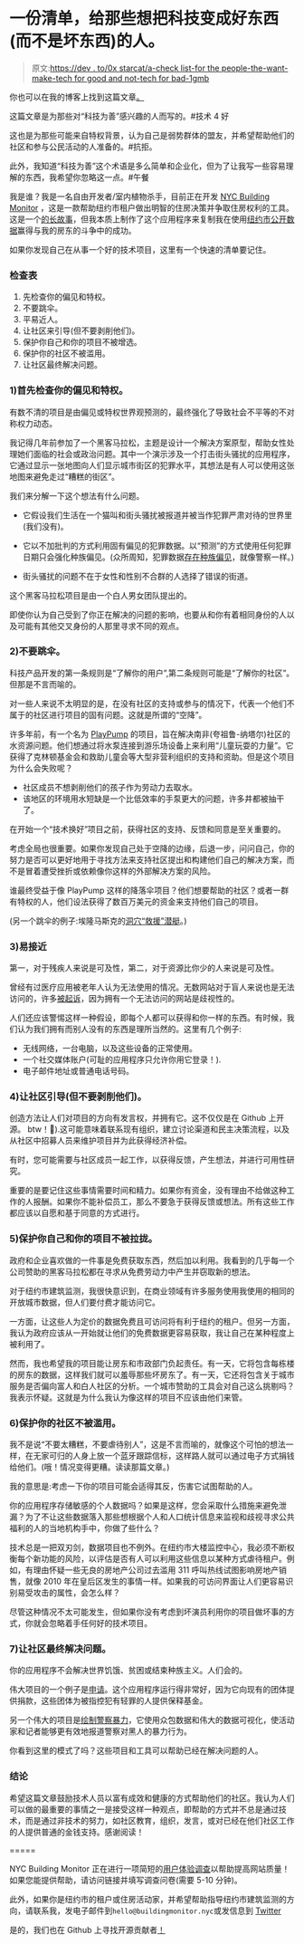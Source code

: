 # 一份清单，给那些想把科技变成好东西(而不是坏东西)的人。

> 原文:[https://dev . to/0x starcat/a-check list-for the people-the-want-make-tech for good and not-tech for bad-1gmb](https://dev.to/0xstarcat/a-checklist-for-people-that-want-to-make-tech-for-good-and-not-tech-for-bad-1gmb)

你也可以在我的博客上找到这篇文章[。](https://catxmachina.xyz/checklist-for-tech-good-not-tech-bad/)

这篇文章是为那些对“科技为善”感兴趣的人而写的。#技术 4 好

这也是为那些可能来自特权背景，认为自己是弱势群体的盟友，并希望帮助他们的社区和参与公民活动的人准备的。#抗拒。

此外，我知道“科技为善”这个术语是多么简单和企业化，但为了让我写一些容易理解的东西，我希望你忽略这一点。#午餐

我是谁？我是一名自由开发者/室内植物杀手，目前正在开发 [NYC Building Monitor](https://buildingmonitor.nyc) ，这是一款帮助纽约市租户做出明智的住房决策并争取住房权利的工具。这是一个[的长故事](https://buildingmonitor.nyc/story)，但我本质上制作了这个应用程序来复制我在使用[纽约市公开数据](https://opendata.cityofnewyork.us/)赢得与我的房东的斗争中的成功。

如果你发现自己在从事一个好的技术项目，这里有一个快速的清单要记住。

### [](#the-checklist)检查表

1.  先检查你的偏见和特权。
2.  不要跳伞。
3.  平易近人。
4.  让社区来引导(但不要剥削他们)。
5.  保护你自己和你的项目不被增选。
6.  保护你的社区不被滥用。
7.  让社区最终解决问题。

### 1)首先检查你的偏见和特权。

有数不清的项目是由偏见或特权世界观预测的，最终强化了导致社会不平等的不对称权力动态。

我记得几年前参加了一个黑客马拉松，主题是设计一个解决方案原型，帮助女性处理她们面临的社会或政治问题。其中一个演示涉及一个打击街头骚扰的应用程序，它通过显示一张地图向人们显示城市街区的犯罪水平，其想法是有人可以使用这张地图来避免走过“糟糕的街区”。

我们来分解一下这个想法有什么问题。

*   它假设我们生活在一个猫叫和街头骚扰被报道并被当作犯罪严肃对待的世界里(我们没有)。

*   它以不加批判的方式利用固有偏见的犯罪数据。以“预测”的方式使用任何犯罪日期只会强化种族偏见。(众所周知，犯罪数据[存在种族偏见](https://civilrights.org/civil-rights-and-tech-advocates-sound-alarm-on-racial-bias-in-predictive-policing/)，就像警察一样。)

*   街头骚扰的问题不在于女性和性别不合群的人选择了错误的街道。

这个黑客马拉松项目是由一个白人男女团队提出的。

即使你认为自己受到了你正在解决的问题的影响，也要从和你有着相同身份的人以及可能有其他交叉身份的人那里寻求不同的观点。

### 2)不要跳伞。

科技产品开发的第一条规则是“了解你的用户”,第二条规则可能是“了解你的社区”。但那是不言而喻的。

对一些人来说不太明显的是，在没有社区的支持或参与的情况下，代表一个他们不属于的社区进行项目的固有问题。这就是所谓的“空降”。

许多年前，有一个名为 [PlayPump](https://blogs.ei.columbia.edu/2010/07/01/the-playpump-what-went-wrong/) 的项目，旨在解决南非(夸祖鲁-纳塔尔)社区的水资源问题。他们想通过将水泵连接到游乐场设备上来利用“儿童玩耍的力量”。它获得了克林顿基金会和救助儿童会等大型非营利组织的支持和资助。但是这个项目为什么会失败呢？

*   社区成员不想剥削他们的孩子作为劳动力去取水。
*   该地区的环境用水短缺是一个比低效率的手泵更大的问题，许多井都被抽干了。

在开始一个“技术换好”项目之前，获得社区的支持、反馈和同意是至关重要的。

考虑全局也很重要。如果你发现自己处于空降的边缘，后退一步，问问自己，你的努力是否可以更好地用于寻找方法来支持社区提出和构建他们自己的解决方案，而不是冒着遭受挫折或依赖像你这样的外部解决方案的风险。

谁最终受益于像 PlayPump 这样的降落伞项目？他们想要帮助的社区？或者一群有特权的人，他们设法获得了数百万美元的资金来支持他们自己的项目。

(另一个跳伞的例子:埃隆马斯克的[洞穴“救援”潜艇](https://www.vox.com/2018/7/18/17576302/elon-musk-thai-cave-rescue-submarine)。)

### [](#3-be-accessible)3)易接近

第一，对于残疾人来说是可及性，第二，对于资源比你少的人来说是可及性。

曾经有过医疗应用被老年人认为无法使用的情况。无数网站对于盲人来说也是无法访问的，许多[被起诉](https://advisorhub.com/morgan-stanley-sued-9-million-blind-man-claiming-inaccessible-websites/)，因为拥有一个无法访问的网站是歧视性的。

人们还应该警惕这样一种假设，即每个人都可以获得和你一样的东西。有时候，我们认为我们拥有而别人没有的东西是理所当然的。这里有几个例子:

*   无线网络，一台电脑，以及这些设备的正常使用。
*   一个社交媒体账户(可耻的应用程序只允许你用它登录！).
*   电子邮件地址或普通电话号码。

### 4)让社区引导(但不要剥削他们)。

创造方法让人们对项目的方向有发言权，并拥有它。这不仅仅是在 Github 上开源。 btw！🎉).这可能意味着联系现有组织，建立讨论渠道和民主决策流程，以及从社区中招募人员来维护项目并为此获得经济补偿。

有时，您可能需要与社区成员一起工作，以获得反馈，产生想法，并进行可用性研究。

重要的是要记住这些事情需要时间和精力。如果你有资金，没有理由不给做这种工作的人报酬。如果你不能补偿员工，那么不要急于获得反馈或想法。所有这些工作都应该以自愿和基于同意的方式进行。

### 5)保护你自己和你的项目不被拉拢。

政府和企业喜欢做的一件事是免费获取东西，然后加以利用。我看到的几乎每一个公司赞助的黑客马拉松都在寻求从免费劳动力中产生并窃取新的想法。

对于纽约市建筑监测，我很快意识到，在商业领域有许多服务使用我使用的相同的开放城市数据，但人们要付费才能访问它。

一方面，让这些人为定价的数据免费且可访问将有利于纽约的租户。但另一方面，我认为政府应该从一开始就让他们的免费数据更容易获取，我让自己在某种程度上被利用了。

然而，我也希望我的项目能让房东和市政部门负起责任。有一天，它将包含每栋楼的房东的数据，这样我们就可以羞辱那些坏房东了。有一天，它还将包含关于城市服务是否偏向富人和白人社区的分析。一个城市赞助的工具会对自己这么挑剔吗？我表示怀疑。这就是为什么我认为像这样的项目不应该由他们来管。

### 6)保护你的社区不被滥用。

我不是说“不要太糟糕，不要虐待别人”，这是不言而喻的，就像这个可怕的想法一样，在无家可归的人身上放一个蓝牙跟踪信标，这样路人就可以通过电子方式捐钱给他们。(哦！情况变得更糟。读读那篇文章。)

我的意思是:考虑一下你的项目可能会适得其反，伤害它试图帮助的人。

你的应用程序存储敏感的个人数据吗？如果是这样，您会采取什么措施来避免泄漏？为了不让这些数据落入那些想根据个人和人口统计信息来监视和歧视寻求公共福利的人的当地机构手中，你做了些什么？

技术总是一把双刃剑，数据项目也不例外。在纽约市大楼监控中心，我必须不断权衡每个新功能的风险，以评估是否有人可以利用这些信息以某种方式虐待租户。例如，有理由怀疑一些无良的房地产公司过去滥用 311 呼叫热线试图影响房地产销售，就像 2010 年在皇后区发生的事情一样。如果我的可访问界面让人们更容易识别易受攻击的属性，会怎么样？

尽管这种情况不太可能发生，但如果你没有考虑到坏演员利用你的项目做坏事的方式，你就会忽略着手任何好的技术项目。

### [](#7-let-the-community-ultimately-solve-the-problem)7)让社区最终解决问题。

你的应用程序不会解决世界饥饿、贫困或结束种族主义。人们会的。

伟大项目的一个例子是[申请](https://appolition.us/)。这个应用程序运行得非常好，因为它向现有的团体提供捐款，这些团体为被指控犯有轻罪的人提供保释基金。

另一个伟大的项目是[绘制警察暴力](https://mappingpoliceviolence.org/)，它使用众包数据和伟大的数据可视化，使活动家和记者能够更有效地报道警察对黑人的暴力行为。

你看到这里的模式了吗？这些项目和工具可以帮助已经在解决问题的人。

### [](#conclusion)结论

希望这篇文章鼓励技术人员以富有成效和健康的方式帮助他们的社区。我认为人们可以做的最重要的事情之一是接受这样一种观点，即帮助的方式并不总是通过技术，而是通过非技术的努力，如社区教育，组织，发言，或对已经在他们社区工作的人提供普通的金钱支持。感谢阅读！

=====

NYC Building Monitor 正在进行一项简短的[用户体验调查](https://docs.google.com/forms/d/e/1FAIpQLSdErxY9zw5cufAko3RXYeRsDYSPbNeQXUKCdlxespOQ7gI5zQ/viewform)以帮助提高网站质量！如果您能提供帮助，请访问链接并填写调查问卷(需要 5-10 分钟)。

此外，如果你是纽约市的租户或住房活动家，并希望帮助指导纽约市建筑监测的方向，请联系我，发电子邮件到`hello@buildingmonitor.nyc`或发信息到 [Twitter](https://twitter.com/0xStarcat)

是的，我们也在 Github 上寻找开源贡献者[！](https://github.com/0xStarcat/nyc_building_monitor_client)